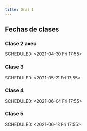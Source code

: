 ```yaml
---
title: Oral 1
---
```


## Fechas de clases
### Clase 2 aoeu 
SCHEDULED: <2021-04-30 Fri 17:55>
### Clase 3 
SCHEDULED: <2021-05-21 Fri 17:55>
### Clase 4 
SCHEDULED: <2021-06-04 Fri 17:55>
### Clase 5 
SCHEDULED: <2021-06-18 Fri 17:55>
